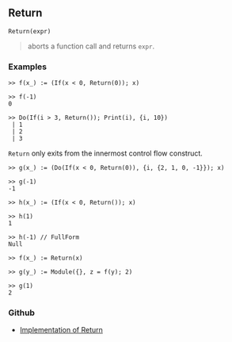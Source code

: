 ## Return

```
Return(expr)
```

> aborts a function call and returns `expr`.

### Examples

```
>> f(x_) := (If(x < 0, Return(0)); x)

>> f(-1)
0
 
>> Do(If(i > 3, Return()); Print(i), {i, 10})
 | 1
 | 2
 | 3
```

`Return` only exits from the innermost control flow construct.

```
>> g(x_) := (Do(If(x < 0, Return(0)), {i, {2, 1, 0, -1}}); x)

>> g(-1)
-1
 
>> h(x_) := (If(x < 0, Return()); x)

>> h(1)
1
 
>> h(-1) // FullForm
Null

>> f(x_) := Return(x)

>> g(y_) := Module({}, z = f(y); 2)

>> g(1)	 
2
```

### Github

* [Implementation of Return](https://github.com/axkr/symja_android_library/blob/master/symja_android_library/matheclipse-core/src/main/java/org/matheclipse/core/builtin/Programming.java#L2498) 
